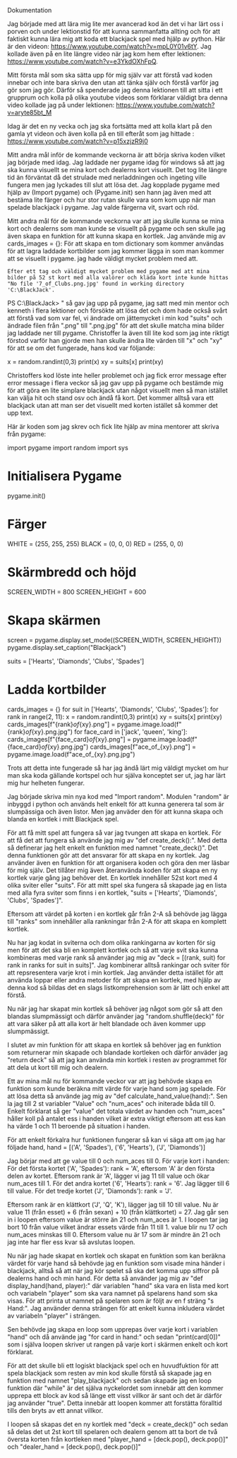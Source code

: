 

Dokumentation


Jag började med att lära mig lite mer avancerad kod än det vi har lärt oss i porven och under lektionstid för att kunna sammanfatta allting och för att faktiskt kunna lära mig att koda ett blackjack spel med hjälp av python. Här är den videon: https://www.youtube.com/watch?v=mpL0Y01v6tY. Jag kollade även på en lite längre video när jag kom hem efter lektionen: https://www.youtube.com/watch?v=e3YkdOXhFpQ.

Mitt första mål som ska sätta upp för mig själv var att förstå vad koden innebar och inte bara skriva den utan att tänka själv och förstå varför jag gör som jag gör. Därför så spenderade jag denna lektionen till att sitta i ett grupprum och kolla på olika youtube videos som förklarar väldigt bra denna video kollade jag på under lektionen: https://www.youtube.com/watch?v=aryte85bt_M 

Idag är det en ny vecka och jag ska fortsätta med att kolla klart på den gamla yt videon och även kolla på en till efteråt som jag hittade : https://www.youtube.com/watch?v=p15xzjzR9j0

Mitt andra mål inför de kommande veckorna är att börja skriva koden vilket jag började med idag. Jag laddade ner pygame idag för windows så att jag ska kunna visuellt se mina kort och dealerns kort visuellt. Det tog lite längre tid än förväntat då det strulade med nerladdningen och ingeting ville fungera men jag lyckades till slut att lösa det. Jag kopplade pygame med hjälp av (Import pygame) och (Pygame.init) sen hann jag även med att bestäma lite färger och hur stor rutan skulle vara som kom upp när man spelade blackjack i pygame. Jag valde färgerna vit, svart och röd. 

Mitt andra mål för de kommande veckorna var att jag skulle kunna se mina kort och dealerns som man kunde se visuellt på pygame och sen skulle jag även skapa en funktion för att kunna skapa en kortlek. Jag använde mig av cards_images = {}: För att skapa en tom dictionary som kommer användas för att lagra laddade kortbilder som jag kommer lägga in som man kommer att se visuellt i pygame. jag hade väldigt mycket problem med att.

    Efter ett tag och väldigt mycket problem med pygame med att mina bilder på 52 st kort med alla valörer och kläda kort inte kunde hittas "No file '7_of_Clubs.png.jpg' found in working directory 'C:\BlackJack'.
PS C:\BlackJack> " så gav jag upp på pygame, jag satt med min mentor och kenneth i flera lektioner och försökte att lösa det och dom hade också svårt att förstå vad som var fel, vi ändrade om jättemycket i min kod "suits" och ändrade filen från ".png" till ".png.jpg" för att det skulle matcha mina bilder jag laddade ner till pygame. Christoffer la även till lite kod som jag inte riktigt förstod varför han gjorde men han skulle ändra lite värden till "x" och "xy" för att se om det fungerade, hans kod var följande:

x = random.randint(0,3)
        print(x)
        xy = suits[x]
        print(xy)

Christoffers kod löste inte heller problemet och jag fick error message efter error message i flera veckor så jag gav upp på pygame och bestämde mig för att göra en lite simplare blackjack utan något visuellt men så man istället kan välja hit och stand osv och ändå få kort. Det kommer alltså vara ett blackjack utan att man ser det visuellt med korten istället så kommer det upp text.

Här är koden som jag skrev och fick lite hjälp av mina mentorer att skriva från pygame: 

import pygame
import random
import sys

# Initialisera Pygame
pygame.init()

# Färger
WHITE = (255, 255, 255)
BLACK = (0, 0, 0)
RED = (255, 0, 0)

# Skärmbredd och höjd
SCREEN_WIDTH = 800
SCREEN_HEIGHT = 600

# Skapa skärmen
screen = pygame.display.set_mode((SCREEN_WIDTH, SCREEN_HEIGHT))
pygame.display.set_caption("Blackjack")

suits = ['Hearts', 'Diamonds', 'Clubs', 'Spades']

# Ladda kortbilder
cards_images = {}
for suit in ['Hearts', 'Diamonds', 'Clubs', 'Spades']:
    for rank in range(2, 11):
        x = random.randint(0,3)
        print(x)
        xy = suits[x]
        print(xy)
        cards_images[f"{rank}_of_{xy}.png"] = pygame.image.load(f"{rank}_of_{xy}.png.jpg")
    for face_card in ['jack', 'queen', 'king']:
        cards_images[f"{face_card}_of_{xy}.png"] = pygame.image.load(f"{face_card}_of_{xy}.png.jpg")
    cards_images[f"ace_of_{xy}.png"] = pygame.image.load(f"ace_of_{xy}.png.jpg")

Trots att detta inte fungerade så har jag ändå lärt mig väldigt mycket om hur man ska koda gällande kortspel och hur själva konceptet ser ut, jag har lärt mig hur helheten fungerar.


Jag började skriva min nya kod med "Import random". Modulen "random" är inbyggd i python och används helt enkelt för att kunna generera tal som är slumpässiga och även listor. Men jag anväder den för att kunna skapa och blanda en kortlek i mitt Blackjack spel. 

För att få mitt spel att fungera så var jag tvungen att skapa en kortlek. För att få det att fungera så använde jag mig av "def create_deck():". Med detta så definerar jag helt enkelt en funktion med namnet "create_deck()". Det denna funktionen gör att det ansvarar för att skapa en ny kortlek. Jag använder även en funktion för att organisera koden och göra den mer läsbar för mig själv. Det tillåter mig även återanvända koden för att skapa en ny kortlek varje gång jag behöver det. En kortlek innehåller 52st kort med 4 olika sviter eller "suits". För att mitt spel ska fungera så skapade jag en lista med alla fyra sviter som finns i en kortlek, "suits = ['Hearts', 'Diamonds', 'Clubs', 'Spades']". 

Eftersom att värdet på korten i en kortlek går från 2-A så behövde jag lägga till "ranks" som innehåller alla rankningar från 2-A för att skapa en komplett kortlek. 

Nu har jag kodat in sviterna och dom olika rankingarna av korten för sig men för att det ska bli en komplett kortlek och så att varje svit ska kunna kombineras med varje rank så använder jag mig av "deck = [(rank, suit) for rank in ranks for suit in suits]". Jag kombinerar alltså rankingar och sviter för att repsresentera varje krot i min kortlek. Jag använder detta istället för att använda loppar eller andra metoder för att skapa en kortlek, med hjälp av denna kod så bildas det en slags listkomprehension som är lätt och enkel att förstå. 

Nu när jag har skapat min kortlek så behöver jag något som gör så att den blandas slumpmässigt och därför använder jag "random.shuffle(deck)" för att vara säker på att alla kort är helt blandade och även kommer upp slumpmässigt. 

I slutet av min funktion för att skapa en kortlek så behöver jag en funktion som returnerar min skapade och blandade kortleken och därför anväder jag "return deck" så att jag kan använda min kortlek i resten av programmet för att dela ut kort till mig och dealern. 

Ett av mina mål nu för kommande veckor var att jag behövde skapa en funktion som kunde beräkna mitt värde för varje hand som jag spelade. För att lösa detta så använde jag mig av "def calculate_hand_value(hand):". Sen la jag till 2 st variabler "Value" och "num_aces" och initerade båda till 0. Enkelt förklarat så ger "value" det totala värdet av handen och "num_aces" håller koll på antalet ess i handen vilket är extra viktigt eftersom att ess kan ha värde 1 och 11 beroende på situation i handen. 

För att enkelt förkalra hur funktionen fungerar så kan vi säga att om jag har följade hand, hand = [('A', 'Spades'), ('6', 'Hearts'), ('J', 'Diamonds')] 

Jag börjar med att ge value till 0 och num_aces till 0.
För varje kort i handen:
För det första kortet ('A', 'Spades'):
rank = 'A', eftersom 'A' är den första delen av kortet.
Eftersom rank är 'A', lägger vi jag 11 till value och ökar num_aces till 1.
För det andra kortet ('6', 'Hearts'):
rank = '6'.
Jag lägger till 6 till value.
För det tredje kortet ('J', 'Diamonds'):
rank = 'J'.

Eftersom rank är en klättkort ('J', 'Q', 'K'), lägger jag till 10 till value.
Nu är value 11 (från esset) + 6 (från sexan) + 10 (från klättkortet) = 27.
Jag går sen in i loopen eftersom value är större än 21 och num_aces är 1.
I loopen tar jag bort 10 från value vilket ändrar essets värde från 11 till 1.
value blir nu 17 och num_aces minskas till 0.
Eftersom value nu är 17 som är mindre än 21 och jag inte har fler ess kvar så avslutas loopen.

Nu när jag hade skapat en kortlek och skapat en funktion som kan beräkna värdet för varje hand så behövde jag en funktion som visade mina händer i blackjack, alltså så att när jag kör spelet så ska det komma upp siffror på dealerns hand och min hand. För detta så använder jag mig av "def display_hand(hand, player):" där variablen "hand" ska vara en lista med kort och variabeln  "player" som ska vara namnet på spelarens hand som ska visas. För att printa ut namnet på spelaren som är följt av en f sträng "s Hand:". Jag använder denna strängen för att enkelt kunna inkludera värdet av variabeln "player" i strängen. 

Sen behövde jag skapa en loop som upprepas över varje kort i variablen "hand" och då använde jag "for card in hand:" och sedan "print(card[0])" som i själva loopen skriver ut rangen på varje kort i skärmen enkelt och kort förklarat. 

För att det skulle bli ett logiskt blackjack spel och en huvudfuktion för att spela blackjack som resten av min kod skulle förstå så skapade jag en funktion med namnet "play_blackjack" och sedan skapade jag en loop funktion där "while" är det själva nyckelordet som innebär att den kommer upprepa ett block av kod så länge ett visst villkor är sant och det är därför jag använder "true". Detta innebär att loopen kommer att forstätta föralltid tills den bryts av ett annat villkor. 
 
 I loopen så skapas det en ny kortlek med "deck = create_deck()" och sedan så delas det ut 2st kort till spelaren och dealern genom att ta bort de två översta korten från kortleken med "player_hand = [deck.pop(), deck.pop()]" och "dealer_hand = [deck.pop(), deck.pop()]"




